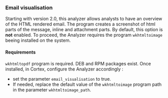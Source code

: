 ### Email visualisation
Starting with version 2.0, this analyzer allows analysts to have an overview of the HTML rendered email. The program creates a screenshot of html parts of the message, inline and attachment parts.
By default, this option is **not** enabled. To proceed, the Analyzer requires the program `wkhtmltoimage` beeing installed on the system. 

#### Requirements
`wkhtmltopdf` program is required. DEB and RPM packages exist.
Once installed, in Cortex, configure the Analyzer accordingly : 

- set the parameter `email_visualisation` to true.
- If needed, replace the default value of the `wkhtmltoimage` program path in the parameter `wkhtmltoimage_path`.

